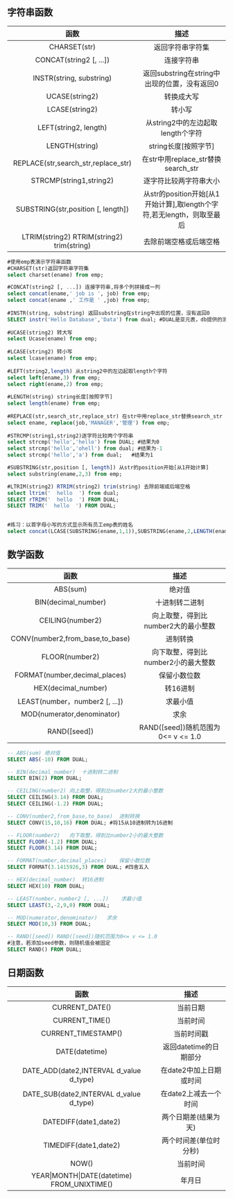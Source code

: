 ## 字符串函数

| 函数 | 描述 | 
| :---: | :---: |
| CHARSET(str) | 返回字符串字符集 | 
| CONCAT(string2 [, ...]) | 连接字符串 |
| INSTR(string, substring) | 返回substring在string中出现的位置，没有返回0 |
| UCASE(string2) | 转换成大写 |
| LCASE(string2) | 转小写 |
| LEFT(string2, length) | 从string2中的左边起取length个字符 |
| LENGTH(string) | string长度[按照字节] |
| REPLACE(str,search_str,replace_str) | 在str中用replace_str替换search_str |
| STRCMP(string1,string2) | 逐字符比较两字符串大小 |
| SUBSTRING(str,position [, length]) | 从str的position开始[从1开始计算],取length个字符,若无length，则取至最后 |
| LTRIM(string2) RTRIM(string2) trim(string) | 去除前端空格或后端空格  |


```SQL
#使用emp表演示字符串函数
#CHARSET(str)返回字符串字符集
select charset(ename) from emp;

#CONCAT(string2 [, ...]) 连接字符串,将多个列拼接成一列
select concat(ename,' job is ', job) from emp;
select concat(ename ,' 工作是 ' ,job) from emp;
 
#INSTR(string, substring) 返回substring在string中出现的位置，没有返回0
SELECT instr('Hello Database','Data') from dual; #DUAL是亚元表，db提供的测试表 
 
#UCASE(string2) 转大写
select Ucase(ename) from emp;
 
#LCASE(string2) 转小写
select lcase(ename) from emp;
 
#LEFT(string2,length) 从string2中的左边起取length个字符
select left(ename,3) from emp;
select right(ename,2) from emp; 
 
#LENGTH(string) string长度[按照字节]
select length(ename) from emp; 
 
#REPLACE(str,search_str,replace_str) 在str中用replace_str替换search_str
select ename, replace(job,'MANAGER','管理') from emp; 
 
#STRCMP(string1,string2)逐字符比较两个字符串
select strcmp('hello','hello') from DUAL; #结果为0
select strcmp('hello','ohell') from dual; #结果为-1
select strcmp('hello','a') from dual;	#结果为1

#SUBSTRING(str,position [, length]) 从str的position开始[从1开始计算]
select substring(ename,2,3) from emp;

#LTRIM(string2) RTRIM(string2) trim(string) 去除前端或后端空格
select ltrim('  hello  ') from dual;
SELECT rTRIM('  hello  ') FROM DUAL;
SELECT TRIM('  hello  ') FROM DUAL;
 

#练习：以首字母小写的方式显示所有员工emp表的姓名
select concat(LCASE(SUBSTRING(ename,1,1)),SUBSTRING(ename,2,LENGTH(ename)-1)) as new_name from emp;
```



## 数学函数

| 函数 | 描述 | 
| :---: | :---: |
| ABS(sum) | 绝对值 | 
| BIN(decimal_number) | 十进制转二进制 |
| CEILING(number2) | 向上取整，得到比number2大的最小整数 |
| CONV(number2,from_base,to_base) | 进制转换 |
| FLOOR(number2) | 向下取整，得到比number2小的最大整数 |
| FORMAT(number,decimal_places) | 保留小数位数 |
| HEX(decimal_number) | 转16进制 |
| LEAST(number，number2 [, ...]) | 求最小值 |
| MOD(numerator,denominator) | 求余 |
| RAND([seed]) | RAND([seed])随机范围为0<= v <= 1.0 | 


```SQL
-- ABS(sum)	绝对值
SELECT ABS(-10) FROM DUAL;

-- BIN(decimal_number)	十进制转二进制
SELECT BIN(2) FROM DUAL;

-- CEILING(number2)	向上取整，得到比number2大的最小整数
SELECT CEILING(3.14) FROM DUAL;
SELECT CEILING(-1.2) FROM DUAL;

-- CONV(number2,from_base,to_base)	进制转换
SELECT CONV(15,10,16) FROM DUAL; #将15从10进制转为16进制

-- FLOOR(number2)	向下取整，得到比number2小的最大整数
SELECT FLOOR(-1.2) FROM DUAL;
SELECT FLOOR(3.14) FROM DUAL;

-- FORMAT(number,decimal_places)	保留小数位数
SELECT FORMAT(3.1415926,3) FROM DUAL; #四舍五入

-- HEX(decimal_number)	转16进制
SELECT HEX(10) FROM DUAL;

-- LEAST(number，number2 [, ...])	求最小值
SELECT LEAST(3,-2,9,0) FROM DUAL;

-- MOD(numerator,denominator)	求余
SELECT MOD(10,3) FROM DUAL;

-- RAND([seed])	RAND([seed])随机范围为0<= v <= 1.0
#注意，若添加seed参数，则随机值会被固定
SELECT RAND() FROM DUAL;
```

## 日期函数

| 函数 | 描述 | 
| :---: | :---: |
| CURRENT_DATE() | 当前日期 | 
| CURRENT_TIME() | 当前时间 |
| CURRENT_TIMESTAMP() | 当前时间戳 |
| DATE(datetime) | 返回datetime的日期部分 |
| DATE_ADD(date2,INTERVAL d_value d_type) | 在date2中加上日期或时间 |
| DATE_SUB(date2,INTERVAL d_value d_type) | 在date2上减去一个时间 |
| DATEDIFF(date1,date2) | 两个日期差(结果为天) |
| TIMEDIFF(date1,date2) | 两个时间差(单位时分秒) |
| NOW() | 当前时间 |
| YEAR\|MONTH\|DATE(datetime)  FROM_UNIXTIME()| 年月日 |










































